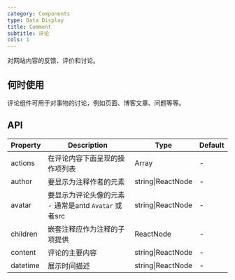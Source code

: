 ```yaml
---
category: Components
type: Data Display
title: Comment
subtitle: 评论
cols: 1
---
```


对网站内容的反馈、评价和讨论。

## 何时使用

评论组件可用于对事物的讨论，例如页面、博客文章、问题等等。

## API

| Property | Description | Type | Default |
| -------- | ----------- | ---- | ------- |
| actions | 在评论内容下面呈现的操作项列表 | Array<ReactNode> | - |
| author | 要显示为注释作者的元素 | string\|ReactNode | - |
| avatar | 要显示为评论头像的元素 - 通常是antd `Avatar` 或者src | string\|ReactNode | - |
| children | 嵌套注释应作为注释的子项提供 | ReactNode | - |
| content | 评论的主要内容 | string\|ReactNode | - |
| datetime | 展示时间描述 | string\|ReactNode | - |

